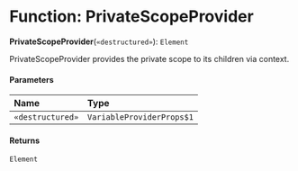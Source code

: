 # Function: PrivateScopeProvider

**PrivateScopeProvider**(`«destructured»`): `Element`

PrivateScopeProvider provides the private scope to its children via context.

#### Parameters

| Name | Type |
| :------ | :------ |
| `«destructured»` | `VariableProviderProps$1` |

#### Returns

`Element`

